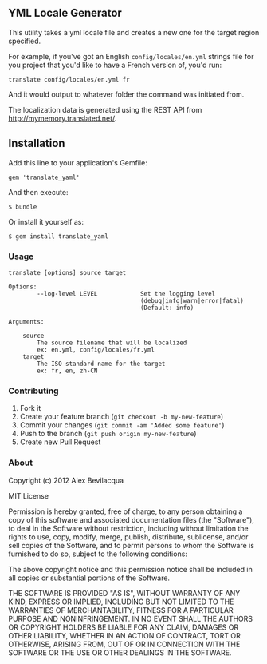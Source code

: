 ## YML Locale Generator

This utility takes a yml locale file and creates a new one for the target region specified.

For example, if you've got an English `config/locales/en.yml` strings file for you project that you'd like to have a French version of, you'd run:

    translate config/locales/en.yml fr

And it would output to whatever folder the command was initiated from.

The localization data is generated using the REST API from http://mymemory.translated.net/.

## Installation

Add this line to your application's Gemfile:

    gem 'translate_yaml'

And then execute:

    $ bundle

Or install it yourself as:

    $ gem install translate_yaml

### Usage

    translate [options] source target

    Options:
            --log-level LEVEL            Set the logging level
                                         (debug|info|warn|error|fatal)
                                         (Default: info)

    Arguments:

        source
            The source filename that will be localized
            ex: en.yml, config/locales/fr.yml
        target
            The ISO standard name for the target
            ex: fr, en, zh-CN


### Contributing

1. Fork it
2. Create your feature branch (`git checkout -b my-new-feature`)
3. Commit your changes (`git commit -am 'Added some feature'`)
4. Push to the branch (`git push origin my-new-feature`)
5. Create new Pull Request

### About

Copyright (c) 2012 Alex Bevilacqua

MIT License

Permission is hereby granted, free of charge, to any person obtaining
a copy of this software and associated documentation files (the
"Software"), to deal in the Software without restriction, including
without limitation the rights to use, copy, modify, merge, publish,
distribute, sublicense, and/or sell copies of the Software, and to
permit persons to whom the Software is furnished to do so, subject to
the following conditions:

The above copyright notice and this permission notice shall be
included in all copies or substantial portions of the Software.

THE SOFTWARE IS PROVIDED "AS IS", WITHOUT WARRANTY OF ANY KIND,
EXPRESS OR IMPLIED, INCLUDING BUT NOT LIMITED TO THE WARRANTIES OF
MERCHANTABILITY, FITNESS FOR A PARTICULAR PURPOSE AND
NONINFRINGEMENT. IN NO EVENT SHALL THE AUTHORS OR COPYRIGHT HOLDERS BE
LIABLE FOR ANY CLAIM, DAMAGES OR OTHER LIABILITY, WHETHER IN AN ACTION
OF CONTRACT, TORT OR OTHERWISE, ARISING FROM, OUT OF OR IN CONNECTION
WITH THE SOFTWARE OR THE USE OR OTHER DEALINGS IN THE SOFTWARE.
